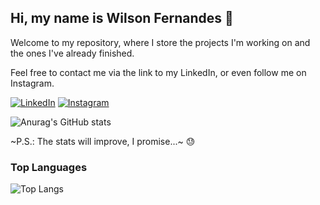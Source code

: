 ## Hi, my name is Wilson Fernandes 👋

Welcome to my repository, where I store the projects I'm working on and the ones I've already finished.

Feel free to contact me via the link to my LinkedIn, or even follow me on Instagram.

[![LinkedIn](https://img.shields.io/badge/LinkedIn-0077B5?style=for-the-badge&logo=linkedin&logoColor=white)](www.linkedin.com/in/wilson-fernandes-794023150)
[![Instagram](https://img.shields.io/badge/Instagram-E4405F?style=for-the-badge&logo=instagram&logoColor=white)](www.linkedin.com/in/wilson-fernandes-794023150)

![Anurag's GitHub stats](https://github-readme-stats.vercel.app/api?username=WillFernandes-crypto&show_icons=true&theme=dracula)

~P.S.: The stats will improve, I promise...~ 😓

<!--
### Most used technologies

<div style="display: inline_block"><br/>
  <img align="center" alt="html5" src="https://img.shields.io/badge/TensorFlow-FF6F00?style=for-the-badge&logo=tensorflow&logoColor=white" />
</div> -->

### Top Languages

![Top Langs](https://github-readme-stats.vercel.app/api/top-langs/?username=WillFernandes-crypto&hide_progress=true)
